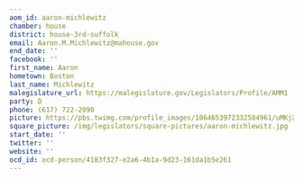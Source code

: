 ```yaml
---
aom_id: aaron-michlewitz
chamber: house
district: house-3rd-suffolk
email: Aaron.M.Michlewitz@mahouse.gov
end_date: ''
facebook: ''
first_name: Aaron
hometown: Boston
last_name: Michlewitz
malegislature_url: https://malegislature.gov/Legislators/Profile/AMM1
party: D
phone: (617) 722-2990
picture: https://pbs.twimg.com/profile_images/1064653972332584961/uMKjX_mW_400x400.jpg
square_picture: /img/legislators/square-pictures/aaron-michlewitz.jpg
start_date: ''
twitter: ''
website: ''
ocd_id: ocd-person/4183f327-e2a6-4b1a-9d23-161da1b5e261
---
```

